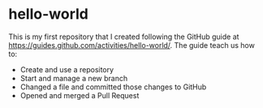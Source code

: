 # hello-world
This is my first repository that I created following the GitHub guide at https://guides.github.com/activities/hello-world/. The guide teach us how to:
- Create and use a repository
- Start and manage a new branch
- Changed a file and committed those changes to GitHub
- Opened and merged a Pull Request

